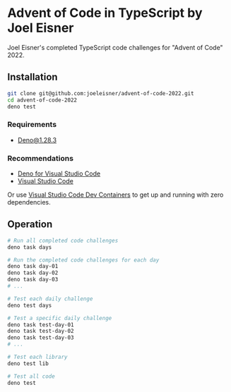 # Advent of Code in TypeScript by Joel Eisner

Joel Eisner's completed TypeScript code challenges for "Advent of Code" 2022.

## Installation

```sh
git clone git@github.com:joeleisner/advent-of-code-2022.git
cd advent-of-code-2022
deno test
```

### Requirements

- [Deno@1.28.3](https://deno.land/manual@v1.28.3/introduction)

### Recommendations

- [Deno for Visual Studio Code](https://marketplace.visualstudio.com/items?itemName=denoland.vscode-deno)
- [Visual Studio Code](https://code.visualstudio.com/)

Or use
[Visual Studio Code Dev Containers](https://code.visualstudio.com/docs/devcontainers/containers)
to get up and running with zero dependencies.

## Operation

```sh
# Run all completed code challenges
deno task days

# Run the completed code challenges for each day
deno task day-01
deno task day-02
deno task day-03
# ...

# Test each daily challenge
deno test days

# Test a specific daily challenge
deno task test-day-01
deno task test-day-02
deno task test-day-03
# ...

# Test each library
deno test lib

# Test all code
deno test
```
